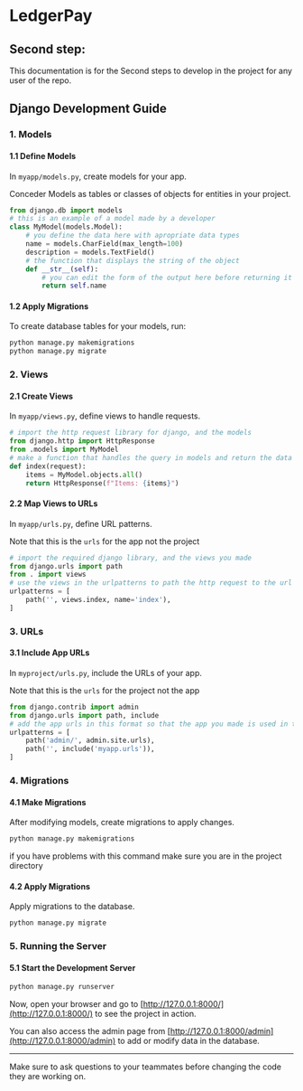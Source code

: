 # LedgerPay

## Second step:

This documentation is for the Second steps to develop in the project for any user of the repo.

## Django Development Guide

### 1. Models
#### 1.1 Define Models
In `myapp/models.py`, create models for your app.

Conceder Models as tables or classes of objects for entities in your project.

``` python
from django.db import models
# this is an example of a model made by a developer
class MyModel(models.Model):
    # you define the data here with apropriate data types
    name = models.CharField(max_length=100)
    description = models.TextField()
    # the function that displays the string of the object
    def __str__(self):
        # you can edit the form of the output here before returning it
        return self.name
```
#### 1.2 Apply Migrations

To create database tables for your models, run:

``` bash
python manage.py makemigrations
python manage.py migrate
```

### 2. Views

#### 2.1 Create Views

In `myapp/views.py`, define views to handle requests.

``` python
# import the http request library for django, and the models
from django.http import HttpResponse
from .models import MyModel
# make a function that handles the query in models and return the data
def index(request):
    items = MyModel.objects.all()
    return HttpResponse(f"Items: {items}")
```

#### 2.2 Map Views to URLs
In `myapp/urls.py`, define URL patterns.

Note that this is the `urls` for the app not the project

``` python
# import the required django library, and the views you made 
from django.urls import path
from . import views
# use the views in the urlpatterns to path the http request to the url of your choice
urlpatterns = [
    path('', views.index, name='index'),
]
```
### 3. URLs
#### 3.1 Include App URLs
In `myproject/urls.py`, include the URLs of your app.

Note that this is the `urls` for the project not the app
``` python
from django.contrib import admin
from django.urls import path, include
# add the app urls in this format so that the app you made is used in the project
urlpatterns = [
    path('admin/', admin.site.urls),
    path('', include('myapp.urls')),
]
```
### 4. Migrations
#### 4.1 Make Migrations
After modifying models, create migrations to apply changes.

``` bash
python manage.py makemigrations
```
if you have problems with this command make sure you are in the project directory

#### 4.2 Apply Migrations
Apply migrations to the database.

```bash
python manage.py migrate
```

### 5. Running the Server
#### 5.1 Start the Development Server
```bash
python manage.py runserver
```
Now, open your browser and go to [http://127.0.0.1:8000/](http://127.0.0.1:8000/) to see the project in action.

You can also access the admin page from [http://127.0.0.1:8000/admin](http://127.0.0.1:8000/admin) to add or modify data in the database.

---

Make sure to ask questions to your teammates before changing the code they are working on.